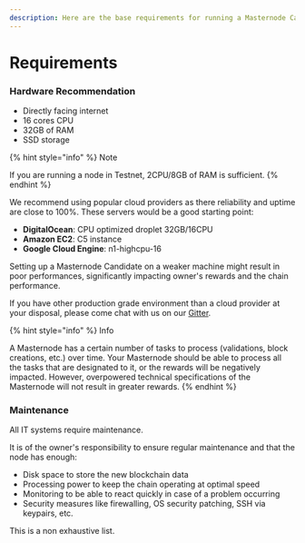 ```yaml
---
description: Here are the base requirements for running a Masternode Candidate.
---
```


# Requirements

### Hardware Recommendation <a id="hardware"></a>

* Directly facing internet
* 16 cores CPU
* 32GB of RAM
* SSD storage

{% hint style="info" %}
Note

If you are running a node in Testnet, 2CPU/8GB of RAM is sufficient.
{% endhint %}

We recommend using popular cloud providers as there reliability and uptime are close to 100%. These servers would be a good starting point:

* **DigitalOcean**: CPU optimized droplet 32GB/16CPU
* **Amazon EC2**: C5 instance
* **Google Cloud Engine**: n1-highcpu-16

Setting up a Masternode Candidate on a weaker machine might result in poor performances, significantly impacting owner's rewards and the chain performance.

If you have other production grade environment than a cloud provider at your disposal, please come chat with us on our [Gitter](https://gitter.im/tomochain).

{% hint style="info" %}
Info

A Masternode has a certain number of tasks to process \(validations, block creations, etc.\) over time. Your Masternode should be able to process all the tasks that are designated to it, or the rewards will be negatively impacted. However, overpowered technical specifications of the Masternode will not result in greater rewards.
{% endhint %}

### Maintenance <a id="maintenance"></a>

All IT systems require maintenance.

It is of the owner's responsibility to ensure regular maintenance and that the node has enough:

* Disk space to store the new blockchain data
* Processing power to keep the chain operating at optimal speed
* Monitoring to be able to react quickly in case of a problem occurring
* Security measures like firewalling, OS security patching, SSH via keypairs, etc.

This is a non exhaustive list.

